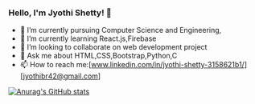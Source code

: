 ### Hello, I'm Jyothi Shetty! 👋

<!--
**JyothiShetty/jyothishetty** is a ✨ _special_ ✨ repository because its `README.md` (this file) appears on your GitHub profile.-->



- 🔭 I’m currently pursuing Computer Science and Engineering,
- 🌱 I’m currently learning React.js,Firebase
- 👯 I’m looking to collaborate on web development project
- 💬 Ask me about HTML,CSS,Bootstrap,Python,C
- 📫 How to reach me:[www.linkedin.com/in/jyothi-shetty-3158621b1/] [jyothibr42@gmail.com]

[![Anurag's GitHub stats](https://github-readme-stats.vercel.app/api?username=anuraghazra)](https://github.com/anuraghazra/github-readme-stats)
